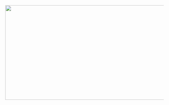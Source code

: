 <a href="https://www.gitanimals.org/en_US?utm_medium=image&utm_source=ej-kimm&utm_content=farm">
<img
  src="https://render.gitanimals.org/farms/ej-kimm"
  width="600"
  height="300"
/>
</a>
